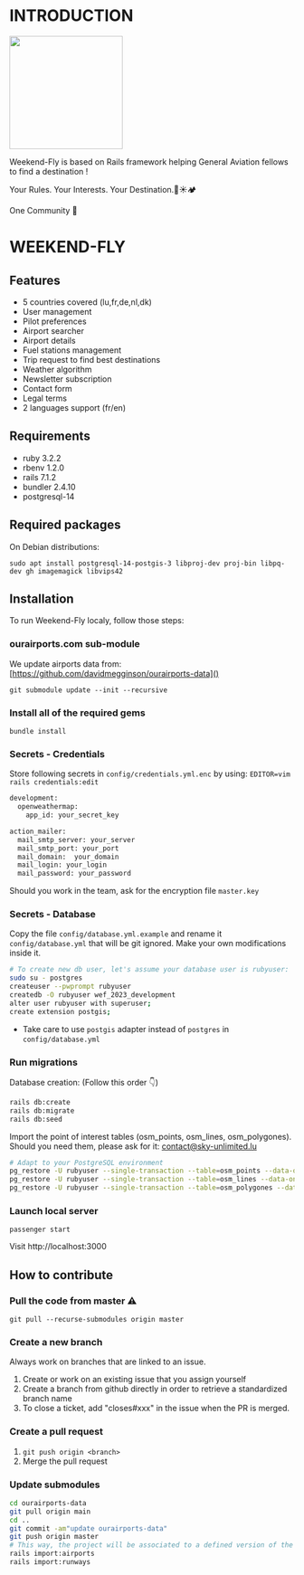 # INTRODUCTION

<img src="https://github.com/alexstan67/wef_2023/blob/master/app/assets/images/full-logo-early-dark.png" width="200" />

Weekend-Fly is based on Rails framework helping General Aviation fellows to find a destination !

Your Rules. Your Interests. Your Destination.🌴☀️🏕️

One Community 💪

# WEEKEND-FLY

## Features
- 5 countries covered (lu,fr,de,nl,dk)
- User management
- Pilot preferences
- Airport searcher
- Airport details
- Fuel stations management
- Trip request to find best destinations
- Weather algorithm
- Newsletter subscription
- Contact form
- Legal terms
- 2 languages support (fr/en)

## Requirements
* ruby 3.2.2
* rbenv 1.2.0
* rails 7.1.2
* bundler 2.4.10
* postgresql-14

## Required packages
On Debian distributions:

`sudo apt install postgresql-14-postgis-3 libproj-dev proj-bin libpq-dev gh imagemagick libvips42`

## Installation
To run Weekend-Fly localy, follow those steps:

### ourairports.com sub-module
We update airports data from: [https://github.com/davidmegginson/ourairports-data]()

`git submodule update --init --recursive`

### Install all of the required gems 
`bundle install`

### Secrets - Credentials
Store following secrets in `config/credentials.yml.enc` by using: `EDITOR=vim rails credentials:edit`
````bash
development:
  openweathermap:
    app_id: your_secret_key

action_mailer:
  mail_smtp_server: your_server
  mail_smtp_port: your_port
  mail_domain:  your_domain
  mail_login: your_login
  mail_password: your_password
````
Should you work in the team, ask for the encryption file `master.key`

### Secrets - Database
Copy the file `config/database.yml.example` and rename it `config/database.yml` that will be git ignored.
Make your own modifications inside it.

````bash
# To create new db user, let's assume your database user is rubyuser:
sudo su - postgres
createuser --pwprompt rubyuser
createdb -O rubyuser wef_2023_development
alter user rubyuser with superuser;
create extension postgis;
````
- Take care to use `postgis` adapter instead of `postgres` in `config/database.yml`

### Run migrations

Database creation: (Follow this order 👇) 
````bash
rails db:create
rails db:migrate
rails db:seed
````
Import the point of interest tables (osm_points, osm_lines, osm_polygones). Should you need them, please ask for it: contact@sky-unlimited.lu
````bash
# Adapt to your PostgreSQL environment
pg_restore -U rubyuser --single-transaction --table=osm_points --data-only -h localhost -d wef_2023_development osm_points_backup.sql
pg_restore -U rubyuser --single-transaction --table=osm_lines --data-only -h localhost -d wef_2023_development osm_lines_backup.sql
pg_restore -U rubyuser --single-transaction --table=osm_polygones --data-only -h localhost -d wef_2023_development osm_polygones_backup.sql
````

### Launch local server

`passenger start`

Visit http://localhost:3000

## How to contribute

### Pull the code from master ⚠️

`git pull --recurse-submodules origin master`

### Create a new branch
Always work on branches that are linked to an issue.
1. Create or work on an existing issue that you assign yourself
2. Create a branch from github directly in order to retrieve a standardized branch name
3. To close a ticket, add "closes#xxx" in the issue when the PR is merged.

### Create a pull request
1. `git push origin <branch>`
2. Merge the pull request

### Update submodules
````bash
cd ourairports-data
git pull origin main
cd ..
git commit -am"update ourairports-data"
git push origin master
# This way, the project will be associated to a defined version of the submodule
rails import:airports
rails import:runways
````
